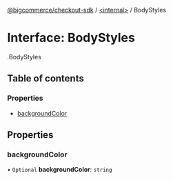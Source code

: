 [@bigcommerce/checkout-sdk](../README.md) / [<internal\>](../modules/internal_.md) / BodyStyles

# Interface: BodyStyles

[<internal>](../modules/internal_.md).BodyStyles

## Table of contents

### Properties

- [backgroundColor](internal_.BodyStyles.md#backgroundcolor)

## Properties

### backgroundColor

• `Optional` **backgroundColor**: `string`

